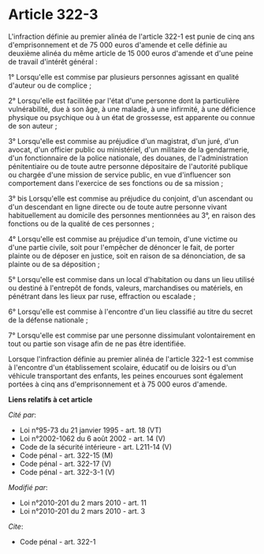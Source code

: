 # Article 322-3

L'infraction définie au premier alinéa de l'article 322-1 est punie de cinq ans d'emprisonnement et de 75 000 euros d'amende
et celle définie au deuxième alinéa du même article de 15 000 euros d'amende et d'une peine de travail d'intérêt général : 

1° Lorsqu'elle est commise par plusieurs personnes agissant en qualité d'auteur ou de complice ; 

2° Lorsqu'elle est facilitée par l'état d'une personne dont la particulière vulnérabilité, due à son âge, à une maladie, à
une infirmité, à une déficience physique ou psychique ou à un état de grossesse, est apparente ou connue de son auteur ; 

3° Lorsqu'elle est commise au préjudice d'un magistrat, d'un juré, d'un avocat, d'un officier public ou ministériel, d'un
militaire de la gendarmerie, d'un fonctionnaire de la police nationale, des douanes, de l'administration pénitentiaire ou de
toute autre personne dépositaire de l'autorité publique ou chargée d'une mission de service public, en vue d'influencer son
comportement dans l'exercice de ses fonctions ou de sa mission ; 

3° bis Lorsqu'elle est commise au préjudice du conjoint, d'un ascendant ou d'un descendant en ligne directe ou de toute autre
personne vivant habituellement au domicile des personnes mentionnées au 3°, en raison des fonctions ou de la qualité de ces
personnes ; 

4° Lorsqu'elle est commise au préjudice d'un temoin, d'une victime ou d'une partie civile, soit pour l'empêcher de dénoncer
le fait, de porter plainte ou de déposer en justice, soit en raison de sa dénonciation, de sa plainte ou de sa déposition ; 

5° Lorsqu'elle est commise dans un local d'habitation ou dans un lieu utilisé ou destiné à l'entrepôt de fonds, valeurs,
marchandises ou matériels, en pénétrant dans les lieux par ruse, effraction ou escalade ; 

6° Lorsqu'elle est commise à l'encontre d'un lieu classifié au titre du secret de la défense nationale ;

7° Lorsqu'elle est commise par une personne dissimulant volontairement en tout ou partie son visage afin de ne pas être
identifiée. 

Lorsque l'infraction définie au premier alinéa de l'article 322-1 est commise à l'encontre d'un établissement scolaire,
éducatif ou de loisirs ou d'un véhicule transportant des enfants, les peines encourues sont également portées à cinq ans
d'emprisonnement et à 75 000 euros d'amende.

**Liens relatifs à cet article**

_Cité par_:

  - Loi n°95-73 du 21 janvier 1995 - art. 18 (VT)
  - Loi n°2002-1062 du 6 août 2002 - art. 14 (V)
  - Code de la sécurité intérieure - art. L211-14 (V)
  - Code pénal - art. 322-15 (M)
  - Code pénal - art. 322-17 (V)
  - Code pénal - art. 322-3-1 (V)

_Modifié par_:

  - Loi n°2010-201 du 2 mars 2010 - art. 11
  - Loi n°2010-201 du 2 mars 2010 - art. 3

_Cite_:

  - Code pénal - art. 322-1
